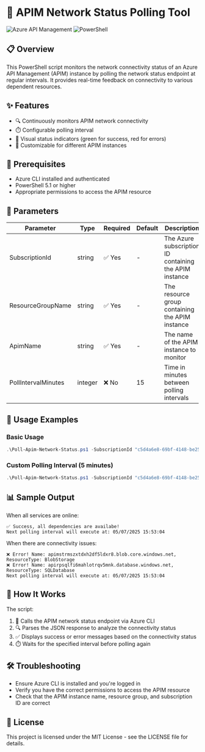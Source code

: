 # 🔄 APIM Network Status Polling Tool

![Azure API Management](https://img.shields.io/badge/Azure-API%20Management-0078D4?style=for-the-badge&logo=microsoft-azure&logoColor=white)
![PowerShell](https://img.shields.io/badge/PowerShell-5391FE?style=for-the-badge&logo=powershell&logoColor=white)

## 📋 Overview

This PowerShell script monitors the network connectivity status of an Azure API Management (APIM) instance by polling the network status endpoint at regular intervals. It provides real-time feedback on connectivity to various dependent resources.

## ✨ Features

- 🔍 Continuously monitors APIM network connectivity
- ⏱️ Configurable polling interval
- 🚦 Visual status indicators (green for success, red for errors)
- 🔧 Customizable for different APIM instances

## 📝 Prerequisites

- Azure CLI installed and authenticated
- PowerShell 5.1 or higher
- Appropriate permissions to access the APIM resource

## 🔧 Parameters

| Parameter | Type | Required | Default | Description |
|-----------|------|----------|---------|-------------|
| SubscriptionId | string | ✅ Yes | - | The Azure subscription ID containing the APIM instance |
| ResourceGroupName | string | ✅ Yes | - | The resource group containing the APIM instance |
| ApimName | string | ✅ Yes | - | The name of the APIM instance to monitor |
| PollIntervalMinutes | integer | ❌ No | 15 | Time in minutes between polling intervals |

## 🚀 Usage Examples

### Basic Usage

```powershell
.\Poll-Apim-Network-Status.ps1 -SubscriptionId "c5d4a6e8-69bf-4148-be25-cb362f83c370" -ResourceGroupName "RG-SW-APIM" -ApimName "apim-sw-apim-eu2"
```

### Custom Polling Interval (5 minutes)

```powershell
.\Poll-Apim-Network-Status.ps1 -SubscriptionId "c5d4a6e8-69bf-4148-be25-cb362f83c370" -ResourceGroupName "RG-SW-APIM" -ApimName "apim-sw-apim-eu2" -PollIntervalMinutes 5
```

## 📊 Sample Output

When all services are online:
```
✅ Success, all dependencies are availabe!
Next polling interval will execute at: 05/07/2025 15:53:04
```

When there are connectivity issues:
```
❌ Error! Name: apimstrmszxtdxh2df5ldxr8.blob.core.windows.net, ResourceType: BlobStorage
❌ Error! Name: apirpsqlfi6mahlotrqv5mnk.database.windows.net, ResourceType: SQLDatabase
Next polling interval will execute at: 05/07/2025 15:53:04
```

## 📝 How It Works

The script:
1. 🔄 Calls the APIM network status endpoint via Azure CLI
2. 🔍 Parses the JSON response to analyze the connectivity status
3. ✅ Displays success or error messages based on the connectivity status
4. ⏱️ Waits for the specified interval before polling again

## 🛠️ Troubleshooting

- Ensure Azure CLI is installed and you're logged in
- Verify you have the correct permissions to access the APIM resource
- Check that the APIM instance name, resource group, and subscription ID are correct

## 📜 License

This project is licensed under the MIT License - see the LICENSE file for details.
